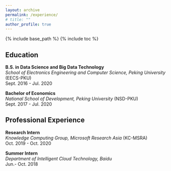 ```yaml
---
layout: archive
permalink: /experience/
# title: ""
author_profile: true
---
```


{% include base_path %}
{% include toc %}

Education
---
**B.S. in Data Science and Big Data Technology**    
  *School of Electronics Engineering and Computer Science, Peking University* (EECS-PKU)   
  Sept. 2016 - Jul. 2020

**Bachelor of Economics**   
  *National School of Development, Peking University* (NSD-PKU)     
  Sept. 2017 - Jul. 2020


Professional Experience
---
**Research Intern**   
  *Knowledge Computing Group, Microsoft Research Asia* (KC-MSRA)    
  Oct. 2019 - Oct. 2020

**Summer Intern**   
  *Department of Intelligent Cloud Technology, Baidu*     
  Jun.- Oct. 2018
